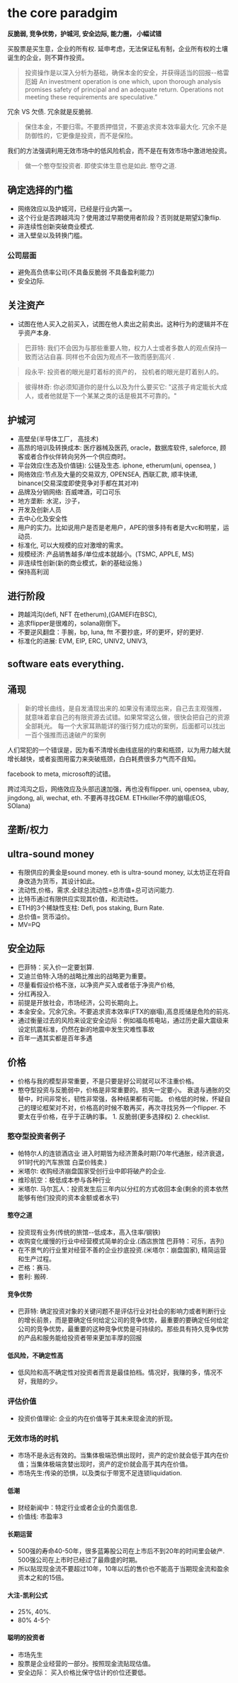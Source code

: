 # the core paradgim

**反脆弱, 竞争优势，护城河, 安全边际, 能力圈， 小幅试错**

买股票是买生意，企业的所有权. 延申考虑，无法保证私有制，企业所有权的土壤诞生的企业，则不算作投资。


> 投资操作是以深入分析为基础，确保本金的安全，并获得适当的回报--格雷厄姆
An investment operation is one which, upon thorough analysis promises safety of principal and an adequate return. Operations not meeting these requirements are speculative.”

冗余 VS 欠债. 冗余就是反脆弱.
> 保住本金，不要归零。不要质押借贷，不要追求资本效率最大化. 冗余不是防御性的，它更像是投资，而不是保险。


我们的方法强调利用无效市场中的低风险机会，而不是在有效市场中激进地投资。
> 做一个憨夺型投资者. 即使实体生意也是如此.
> 憨夺之道.

## 确定选择的门槛
- 网络效应以及护城河，已经是行业内第一。
- 这个行业是否跨越鸿沟？使用渡过早期使用者阶段？否则就是期望幻象flip.
- 非连续性创新突破商业模式.
- 进入壁垒以及转换门槛。
### 公司层面
- 避免高负债率公司(不具备反脆弱 不具备盈利能力)
- 安全边际.

## 关注资产
- 试图在他人买入之前买入，试图在他人卖出之前卖出。这种行为的逻辑并不在乎资产本身.
> 巴菲特: 我们不会因为与那些重要人物，权力人士或者多数人的观点保持一致而沾沾自喜. 同样也不会因为观点不一致而感到高兴 .

> 段永平: 投资者的眼光是盯着标的资产的， 投机者的眼光是盯着别人的。

> 彼得林奇: 你必须知道你的是什么以及为什么要买它: "这孩子肯定能长大成人，或者他就是下一个某某之类的话是极其不可靠的。"


## 护城河
- 高壁垒(半导体工厂， 高技术)
- 高昂的培训及转换成本: 医疗器械及医药, oracle，数据库软件, saleforce, 顾客或者合作伙伴转向另外一个供应商时。
- 平台效应(生态及价值链): 公链及生态. iphone, etherum(uni, opensea, )
- 网络效应:节点及大量的交易双方, OPENSEA, 西联汇款, 顺丰快递, binance(交易深度即使竞争对手都在其对冲)
- 品牌及分销网络: 百威啤酒，可口可乐
- 地方垄断: 水泥，沙子，
- 开发及创新人员
- 去中心化及安全性
- 用户的实力。比如说用户是否是老用户，APE的很多持有者是大vc和明星，运动员.
- 标准化, 可以大规模的应对激增的需求。
- 规模经济: 产品销售越多/单位成本就越小。(TSMC, APPLE, MS)
- 非连续性创新(新的商业模式，新的基础设施.)
- 保持高利润

## 进行阶段
- 跨越鸿沟(defi, NFT 在etherum),(GAMEFI在BSC), 
- 追求flipper是很难的，solana刚倒下。
- 不要逆风翻盘：手腕，bp, luna, ftt 不要抄底，坏的更坏，好的更好.
- 标准化的进展: EVM, EIP, ERC, UNIV2, UNIV3, 


## software eats everything.

## 涌现
> 新的增长曲线，是自发涌现出来的.如果没有涌现出来，自己去主观强推，就意味着拿自己的有限资源去试错。如果常常这么做，很快会把自己的资源全部耗光。
每一个大家耳熟能详的强行努力成功的案例，后面都可以找出一百个强推而迅速破产的案例

人们常犯的一个错误是，因为看不清增长曲线底层的约束和瓶颈，以为用力越大就增长越快，或者妄图用蛮力来突破瓶颈，白白耗费很多力气而不自知。



facebook to meta, microsoft的试错。

跨过鸿沟之后，网络效应及头部迅速加强，再也没有flipper. uni, opensea, ubay, jingdong, ali, wechat, eth. 不要再寻找GEM. ETHkiller不停的崩塌(EOS, SOlana)

## 垄断/权力

## ultra-sound money
- 有限供应的黄金是sound money. eth is ultra-sound money, 以太坊正在将自身改造为货币，其设计如此。
- 流动性,价格，需求.全球总流动性=总市值+总可访问能力.
- 比特币通过有限供应实现其价值，和流动性。
- ETH的3个稀缺性支柱: Defi, pos staking, Burn Rate.
- 总价值= 货币溢价。
- MV=PQ

## 安全边际
- 巴菲特：买入价一定要划算.
- 艾迪兰伯特:入场的战略比推出的战略更为重要。
- 尽量看假设价格不涨，以净资产买入或者低于净资产价格,
- 分红再投入.
- 前提是开放社会，市场经济，公司长期向上。
- 本金安全。冗余冗余。不要追求资本效率(FTX的崩塌),高息揽储是危险的前兆.
- 通过衡量过去的风险来设定安全边际：例如福岛核电站，通过历史最大震级来设定抗震标准，仍然在新的地震中发生灾难性事故
- 百年一遇其实都是百年多遇

## 价格
- 价格与我的模型非常重要，不是只要是好公司就可以不注重价格。
- 憨夺型投资与反脆弱中，价格是非常重要的。损失一定要小。
衰退与通胀的交替中，时间非常长，韧性非常强，各种结果都有可能。
价格低的时候，怀疑自己的理论框架对不对，价格高的时候不敢再买，再次寻找另外一个flipper.
不要太在乎价格，在乎于正确的事。 1. 反脆弱(更多选择权)  2. checklist.


### 憨夺型投资者例子
- 帕特尔人的连锁酒店业 进入时期皆为经济萧条时期(70年代通胀，经济衰退， 911时代的汽车旅馆 白菜价贱卖.)
- 米塔尔: 收购经济崩盘国家受创行业中即将破产的企业.
- 维珍航空：极低成本参与各种行业
- 米塔尔. 马尔瓦人：投资发生后三年内以分红的方式收回本金(剩余的资本依然能够有他们投资的资本金额或者水平)
#### 憨夺之道
- 投资现有业务(传统的旅馆--低成本，高入住率/钢铁)
- 收购变化缓慢的行业中经营模式简单的企业.(酒店旅馆 巴菲特：可乐，吉列)
- 在不景气的行业里对经营不善的企业抄底投资.(米塔尔：崩盘国家), 精简运营和生产过程。
- 芒格：赛马.
- 套利: 搬砖.

#### 竞争优势
- 巴菲特: 确定投资对象的关键问题不是评估行业对社会的影响力或者判断行业的增长前景，而是要确定任何给定公司的竞争优势，最重要的要确定任何给定公司的竞争优势，最重要的这种竞争优势是可持续的。那些具有持久竞争优势的产品和服务能给投资者带来更加丰厚的回报

#### 低风险，不确定性高
- 低风险和高不确定性对投资者而言是最佳拍档。情况好，我赚的多，情况不好，我赔的少。

### 评估价值
- 投资价值理论: 企业的内在价值等于其未来现金流的折现。

### 无效市场的时机
- 市场不是永远有效的。当集体极端恐惧出现时，资产的定价就会低于其内在价值；当集体极端贪婪出现时，资产的定价就会高于其内在价值。
- 市场先生:传染的恐惧，以及类似于带宽不足连锁liquidation.

#### 低潮
- 财经新闻中：特定行业或者企业的负面信息.
- 价值线: 市盈率3

#### 长期运营
- 500强的寿命40-50年，很多蓝筹股公司在上市后不到20年的时间里会破产. 500强公司在上市时已经过了最鼎盛的时期。
- 所以贴现现金流不要超过10年，10年以后的售价也不能高于当期现金流和盈余资本之和的15倍。

#### 大注-凯利公式
- 25%, 40%.
- 80% 4-5个

#### 聪明的投资者
- 市场先生
- 股票是企业经营的一部分。按照现金流贴现估值。
- 安全边际： 买入价格比保守估计的价位还要低。